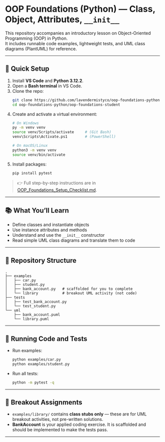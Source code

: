 # OOP Foundations (Python) — Class, Object, Attributes, `__init__`

This repository accompanies an introductory lesson on Object-Oriented Programming (OOP) in Python.  
It includes runnable code examples, lightweight tests, and UML class diagrams (PlantUML) for reference.

---

## 🚀 Quick Setup

1. Install **VS Code** and **Python 3.12.2**.  
2. Open a **Bash terminal** in VS Code.  
3. Clone the repo:  
   ```bash
   git clone https://github.com/lavendermistyco/oop-foundations-python.git
   cd oop-foundations-python/oop-foundations-student
   ```
4. Create and activate a virtual environment:  
   ```bash
   # On Windows
   py -m venv venv
   source venv/Scripts/activate     # (Git Bash)
   venv\Scripts\Activate.ps1        # (PowerShell)

   # On macOS/Linux
   python3 -m venv venv
   source venv/bin/activate
   ```
5. Install packages:  
   ```bash
   pip install pytest
   ```

> 👉 Full step-by-step instructions are in [OOP_Foundations_Setup_Checklist.md](oop-foundations-student/OOP_Foundations_Setup_Checklist.md).

---

## 📚 What You’ll Learn
- Define classes and instantiate objects  
- Use instance attributes and methods  
- Understand and use the `__init__` constructor  
- Read simple UML class diagrams and translate them to code  

---

## 📂 Repository Structure
```
.
├── examples
│   ├── car.py
│   ├── student.py
│   ├── bank_account.py   # scaffolded for you to complete
│   └── library           # breakout UML activity (not code)
├── tests
│   ├── test_bank_account.py
│   └── test_student.py
└── uml
    ├── bank_account.puml
    └── library.puml
```

---

## 🧪 Running Code and Tests
- Run examples:  
  ```bash
  python examples/car.py
  python examples/student.py
  ```
- Run all tests:  
  ```bash
  python -m pytest -q
  ```

---

## 🎯 Breakout Assignments
- `examples/library/` contains **class stubs only** — these are for UML breakout activities, not pre-written solutions.  
- **BankAccount** is your applied coding exercise. It is scaffolded and should be implemented to make the tests pass.  

---
